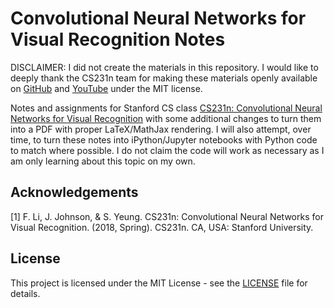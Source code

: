 # Convolutional Neural Networks for Visual Recognition Notes

DISCLAIMER: I did not create the materials in this repository. I would like to deeply thank the CS231n team for making these materials openly available on [GitHub](https://github.com/cs231n/cs231n.github.io) and [YouTube](https://www.youtube.com/playlist?list=PL3FW7Lu3i5JvHM8ljYj-zLfQRF3EO8sYv) under the MIT license.

Notes and assignments for Stanford CS class [CS231n: Convolutional Neural Networks for Visual Recognition](http://vision.stanford.edu/teaching/cs231n/) with some additional changes to turn them into a PDF with proper LaTeX/MathJax rendering. I will also attempt, over time, to turn these notes into iPython/Jupyter notebooks with Python code to match where possible. I do not claim the code will work as necessary as I am only learning about this topic on my own.

## Acknowledgements

[1] F. Li, J. Johnson, & S. Yeung. CS231n: Convolutional Neural Networks for Visual Recognition. (2018, Spring). CS231n. CA, USA: Stanford University.

## License

This project is licensed under the MIT License - see the [LICENSE](LICENSE) file for details.